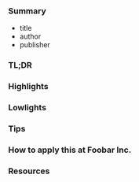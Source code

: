 
### Summary

* title
* author
* publisher

### TL;DR

### Highlights

### Lowlights

### Tips

### How to apply this at Foobar Inc.

### Resources

